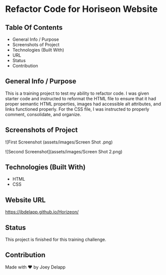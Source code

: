 # Refactor Code for Horiseon Website

## Table Of Contents
* General Info / Purpose
* Screenshots of Project
* Technologies (Built With)
* URL
* Status
* Contribution

## General Info / Purpose

This is a training project to test my ability to refactor code. I was given starter code and instructed to reformat the HTML file to ensure that it had proper semantic HTML properties, images had accessible alt attributes, and links functioned properly. For the CSS file, I was instructed to properly comment, consolidate, and organize.

## Screenshots of Project

![First Screenshot (assets/images/Screen Shot .png)

![Second Screenshot](assets/images/Screen Shot 2.png)

## Technologies (Built With)
* HTML
* CSS

## Website URL
https://jbdelapp.github.io/Horizeon/

## Status

This project is finished for this training challenge.

## Contribution
Made with ❤️ by Joey Delapp